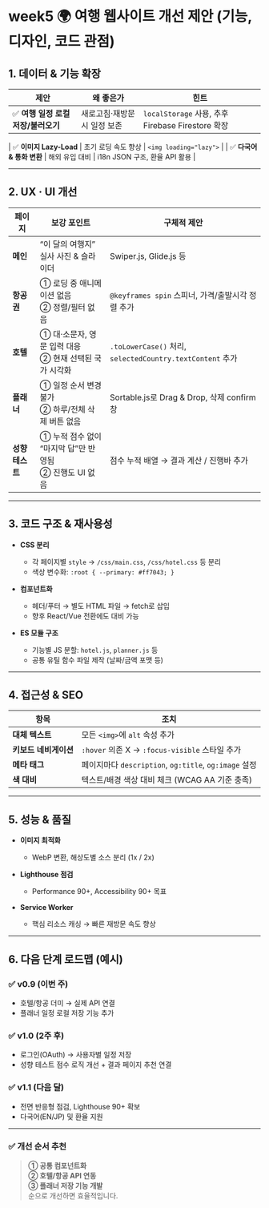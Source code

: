 # week5 🌍 여행 웹사이트 개선 제안 (기능, 디자인, 코드 관점)

## 1. 데이터 & 기능 확장

| 제안 | 왜 좋은가 | 힌트 |
|------|-----------|------|
| ✅ **여행 일정 로컬 저장/불러오기** | 새로고침·재방문 시 일정 보존 | `localStorage` 사용, 추후 Firebase Firestore 확장 |


| ✅ **이미지 Lazy-Load** | 초기 로딩 속도 향상 | `<img loading="lazy">` |
| ✅ **다국어 & 통화 변환** | 해외 유입 대비 | i18n JSON 구조, 환율 API 활용 |

---

## 2. UX · UI 개선

| 페이지 | 보강 포인트 | 구체적 제안 |
|--------|-------------|-------------|
| **메인** | “이 달의 여행지” 실사 사진 & 슬라이더 | Swiper.js, Glide.js 등 |
| **항공권** | ① 로딩 중 애니메이션 없음 <br>② 정렬/필터 없음 | `@keyframes spin` 스피너, 가격/출발시각 정렬 추가 |
| **호텔** | ① 대·소문자, 영문 입력 대응 <br>② 현재 선택된 국가 시각화 | `.toLowerCase()` 처리, `selectedCountry.textContent` 추가 |
| **플래너** | ① 일정 순서 변경 불가 <br>② 하루/전체 삭제 버튼 없음 | Sortable.js로 Drag & Drop, 삭제 confirm창 |
| **성향 테스트** | ① 누적 점수 없이 “마지막 답”만 반영됨 <br>② 진행도 UI 없음 | 점수 누적 배열 → 결과 계산 / 진행바 추가 |

---

## 3. 코드 구조 & 재사용성

- **CSS 분리**
  - 각 페이지별 `style` → `/css/main.css`, `/css/hotel.css` 등 분리
  - 색상 변수화: `:root { --primary: #ff7043; }`

- **컴포넌트화**
  - 헤더/푸터 → 별도 HTML 파일 → fetch로 삽입
  - 향후 React/Vue 전환에도 대비 가능

- **ES 모듈 구조**
  - 기능별 JS 분할: `hotel.js`, `planner.js` 등
  - 공통 유틸 함수 파일 제작 (날짜/금액 포맷 등)

---

## 4. 접근성 & SEO

| 항목 | 조치 |
|------|------|
| **대체 텍스트** | 모든 `<img>`에 `alt` 속성 추가 |
| **키보드 네비게이션** | `:hover` 의존 X → `:focus-visible` 스타일 추가 |
| **메타 태그** | 페이지마다 `description`, `og:title`, `og:image` 설정 |
| **색 대비** | 텍스트/배경 색상 대비 체크 (WCAG AA 기준 충족) |

---

## 5. 성능 & 품질

- **이미지 최적화**
  - WebP 변환, 해상도별 소스 분리 (1x / 2x)

- **Lighthouse 점검**
  - Performance 90+, Accessibility 90+ 목표

- **Service Worker**
  - 핵심 리소스 캐싱 → 빠른 재방문 속도 향상

---

## 6. 다음 단계 로드맵 (예시)

### ✅ v0.9 (이번 주)
- 호텔/항공 더미 → 실제 API 연결
- 플래너 일정 로컬 저장 기능 추가

### ✅ v1.0 (2주 후)
- 로그인(OAuth) → 사용자별 일정 저장
- 성향 테스트 점수 로직 개선 + 결과 페이지 추천 연결

### ✅ v1.1 (다음 달)
- 전면 반응형 점검, Lighthouse 90+ 확보
- 다국어(EN/JP) 및 환율 지원

---

### ✅ 개선 순서 추천

> **① 공통 컴포넌트화**  
> **② 호텔/항공 API 연동**  
> **③ 플래너 저장 기능 개발**  
> 순으로 개선하면 효율적입니다.



